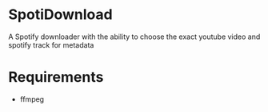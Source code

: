 # SpotiDownload
A Spotify downloader with the ability to choose the exact youtube video and spotify track for metadata

# Requirements
- ffmpeg

